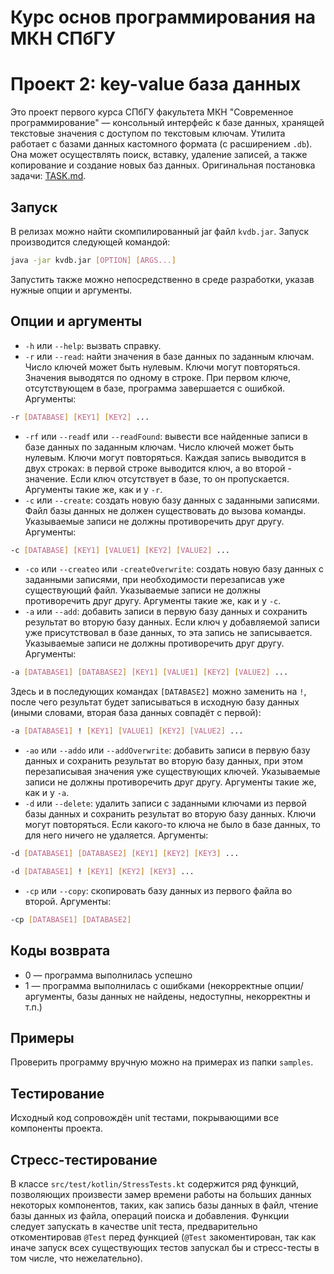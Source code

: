 # Курс основ программирования на МКН СПбГУ
# Проект 2: key-value база данных

Это проект первого курса СПбГУ факультета МКН "Современное программирование" — консольный интерфейс к базе данных, хранящей текстовые значения с доступом по текстовым ключам. Утилита работает с базами данных кастомного формата (с расширением `.db`). Она может осуществлять поиск, вставку, удаление записей, а также копирование и создание новых баз данных. Оригинальная постановка задачи: [TASK.md](./TASK.md).

## Запуск
В релизах можно найти скомпилированный jar файл `kvdb.jar`. Запуск производится следующей командой:
```sh
java -jar kvdb.jar [OPTION] [ARGS...]
```
Запустить также можно непосредственно в среде разработки, указав нужные опции и аргументы.

## Опции и аргументы
+ ``-h`` или ``--help``: вызвать справку.
+ ``-r`` или ``--read``: найти значения в базе данных по заданным ключам. Число ключей может быть нулевым. Ключи могут повторяться. Значения выводятся по одному в строке. При первом ключе, отсутствующем в базе, программа завершается с ошибкой. Аргументы:
```sh
-r [DATABASE] [KEY1] [KEY2] ...
```
+ ``-rf`` или ``--readf`` или ``--readFound``: вывести все найденные записи в базе данных по заданным ключам. Число ключей может быть нулевым. Ключи могут повторяться. Каждая запись выводится в двух строках: в первой строке выводится ключ, а во второй - значение. Если ключ отсутствует в базе, то он пропускается. Аргументы такие же, как и у ``-r``.  
+ ``-c`` или ``--create``: создать новую базу данных с заданными записями. Файл базы данных не должен существовать до вызова команды. Указываемые записи не должны противоречить друг другу. Аргументы:
```sh
-c [DATABASE] [KEY1] [VALUE1] [KEY2] [VALUE2] ...
```
+ ``-co`` или ``--createo`` или ``-createOverwrite``: создать новую базу данных с заданными записями, при необходимости перезаписав уже существующий файл. Указываемые записи не должны противоречить друг другу. Аргументы такие же, как и у ``-c``.
+ ``-a`` или ``--add``: добавить записи в первую базу данных и сохранить результат во вторую базу данных. Если ключ у добавляемой записи уже присутствовал в базе данных, то эта запись не записывается. Указываемые записи не должны противоречить друг другу. Аргументы:
```sh
-a [DATABASE1] [DATABASE2] [KEY1] [VALUE1] [KEY2] [VALUE2] ...
```
Здесь и в последующих командах ``[DATABASE2]`` можно заменить на ``!``, после чего результат будет записываться в исходную базу данных (иными словами, вторая база данных совпадёт с первой):
```sh
-a [DATABASE1] ! [KEY1] [VALUE1] [KEY2] [VALUE2] ...
```
+ ``-ao`` или ``--addo`` или ``--addOverwrite``: добавить записи в первую базу данных и сохранить результат во вторую базу данных, при этом перезаписывая значения уже существующих ключей. Указываемые записи не должны противоречить друг другу. Аргументы такие же, как и у ``-a``.
+ ``-d`` или ``--delete``: удалить записи с заданными ключами из первой базы данных и сохранить результат во вторую базу данных. Ключи могут повторяться. Если какого-то ключа не было в базе данных, то для него ничего не удаляется. Аргументы:
```sh
-d [DATABASE1] [DATABASE2] [KEY1] [KEY2] [KEY3] ...
```
```sh
-d [DATABASE1] ! [KEY1] [KEY2] [KEY3] ...
```
+ ``-cp`` или ``--copy``: скопировать базу данных из первого файла во второй. Аргументы:
```sh
-cp [DATABASE1] [DATABASE2]
```

## Коды возврата
+ 0 — программа выполнилась успешно
+ 1 — программа выполнилась с ошибками (некорректные опции/аргументы, базы данных не найдены, недоступны, некорректны и т.п.)

## Примеры
Проверить программу вручную можно на примерах из папки `samples`.

## Тестирование
Исходный код сопровождён unit тестами, покрывающими все компоненты проекта.

## Стресс-тестирование
В классе `src/test/kotlin/StressTests.kt` содержится ряд функций, позволяющих произвести замер времени работы на больших данных некоторых компонентов, таких, как запись базы данных в файл, чтение базы данных из файла, операций поиска и добавления. Функции следует запускать в качестве unit теста, предварительно откоментировав ``@Test`` перед функцией (``@Test`` закоментирован, так как иначе запуск всех существующих тестов запускал бы и стресс-тесты в том числе, что нежелательно).
